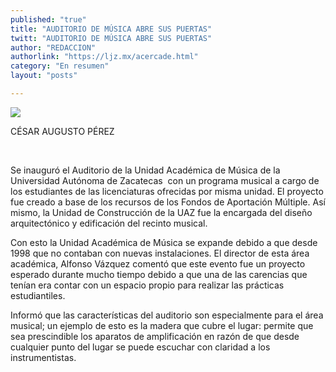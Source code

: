 ```yaml
---
published: "true"
title: "AUDITORIO DE MÚSICA ABRE SUS PUERTAS"
twitt: "AUDITORIO DE MÚSICA ABRE SUS PUERTAS"
author: "REDACCION"
authorlink: "https://ljz.mx/acercade.html"
category: "En resumen"
layout: "posts"

---
```

![](http://i.imgur.com/HHtX7FYm.jpg
)

CÉSAR AUGUSTO PÉREZ

 

Se inauguró el Auditorio de la Unidad Académica de Música de la Universidad Autónoma de Zacatecas  con un programa musical a cargo de los estudiantes de las licenciaturas ofrecidas por misma unidad. El proyecto fue creado a base de los recursos de los Fondos de Aportación Múltiple. Así mismo, la Unidad de Construcción de la UAZ fue la encargada del diseño arquitectónico y edificación del recinto musical.

Con esto la Unidad Académica de Música se expande debido a que desde 1998 que no contaban con nuevas instalaciones. El director de esta área académica, Alfonso Vázquez comentó que este evento fue un proyecto esperado durante mucho tiempo debido a que una de las carencias que tenían era contar con un espacio propio para realizar las prácticas estudiantiles.

Informó que las características del auditorio son especialmente para el área musical; un ejemplo de esto es la madera que cubre el lugar: permite que sea prescindible los aparatos de amplificación en razón de que desde cualquier punto del lugar se puede escuchar con claridad a los instrumentistas.
